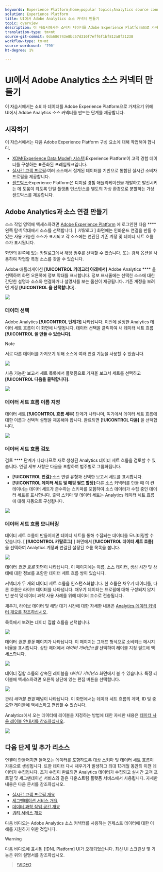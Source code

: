 ```yaml
---
keywords: Experience Platform;home;popular topics;Analytics source connector;Analytics connector;Analytics source;analytics
solution: Experience Platform
title: UI에서 Adobe Analytics 소스 커넥터 만들기
topic: overview
description: 이 자습서에서는 소비자 데이터를 Adobe Experience Platform으로 가져오기 위해 UI에서 Adobe Analytics 소스 커넥터를 만드는 단계를 제공합니다.
translation-type: tm+mt
source-git-commit: 0da686743e8bc57d310f7eff6f1bf812a8f31238
workflow-type: tm+mt
source-wordcount: '790'
ht-degree: 1%

---
```



# UI에서 Adobe Analytics 소스 커넥터 만들기

이 자습서에서는 소비자 데이터를 Adobe Experience Platform으로 가져오기 위해 UI에서 Adobe Analytics 소스 커넥터를 만드는 단계를 제공합니다.

## 시작하기

이 자습서에서는 다음 Adobe Experience Platform 구성 요소에 대해 작업해야 합니다.

* [XDM(Experience Data Model) 시스템](../../../../../xdm/home.md):Experience Platform이 고객 경험 데이터를 구성하는 표준화된 프레임워크입니다.
* [실시간 고객 프로필](../../../../../profile/home.md):여러 소스에서 집계된 데이터를 기반으로 통합된 실시간 소비자 프로필을 제공합니다.
* [샌드박스](../../../../../sandboxes/home.md):Experience Platform은 디지털 경험 애플리케이션을 개발하고 발전시키는 데 도움이 되도록 단일 플랫폼 인스턴스를 별도의 가상 환경으로 분할하는 가상 샌드박스를 제공합니다.

## Adobe Analytics과 소스 연결 만들기

소스 작업 영역에 액세스하려면 [Adobe Experience Platform](https://platform.adobe.com) 에 로그인한 다음 **** 왼쪽 탐색 막대에서 소스를 선택합니다. [ *카탈로그* ] 화면에는 인바운드 연결을 만들 수 있는 사용 가능한 소스가 표시되고 각 소스에는 연관된 기존 계정 및 데이터 세트 흐름 수가 표시됩니다.

화면의 왼쪽에 있는 카탈로그에서 해당 범주를 선택할 수 있습니다. 또는 검색 옵션을 사용하여 작업할 특정 소스를 찾을 수 있습니다.

Adobe 애플리케이션 **[!UICONTROL 카테고리 아래에서]** Adobe Analytics **** 을 선택하여 화면 오른쪽에 정보 막대를 표시합니다. 정보 표시줄에는 선택한 소스에 대한 간단한 설명과 소스와 연결하거나 설명서를 보는 옵션이 제공됩니다. 기존 계정을 보려면 계정 **[!UICONTROL 을 선택합니다]**.

![](../../../../images/tutorials/create/analytics/catalog.png)

### 데이터 선택

Adobe Analytics **[!UICONTROL 단계가]** 나타납니다. 이전에 설정한 Analytics 데이터 세트 흐름이 이 화면에 나열됩니다. 데이터 선택을 클릭하여 새 데이터 세트 흐름 **[!UICONTROL 을 만들 수 있습니다]**.

>[!NOTE]
>
>서로 다른 데이터를 가져오기 위해 소스에 여러 연결 기능을 사용할 수 있습니다.

![](../../../../images/tutorials/create/analytics/dataset-flows.png)

<!---Analytics report suites can be configured for one sandbox at a time. To import the same report suite into a different sandbox, the dataset flow will have to be deleted and instantiated again via configuration for a different sandbox.--->

사용 가능한 보고서 세트 목록에서 플랫폼으로 가져올 보고서 세트를 선택하고 **[!UICONTROL 다음을 클릭합니다]**.

![](../../../../images/tutorials/create/analytics/select-data.png)

### 데이터 세트 흐름 이름 지정

데이터 세트 **[!UICONTROL 흐름 세부]** 단계가 나타나며, 여기에서 데이터 세트 흐름에 대한 이름과 선택적 설명을 제공해야 합니다. 완료되면 **[!UICONTROL 다음]** 을 선택합니다.

![](../../../../images/tutorials/create/analytics/dataset-flow-detail.png)

### 데이터 세트 흐름 검토

검토 **** 단계가 나타나므로 새로 생성된 Analytics 데이터 세트 흐름을 검토할 수 있습니다. 연결 세부 사항은 다음을 포함하여 범주별로 그룹화됩니다.

* **[!UICONTROL 연결]**:소스 연결 유형과 선택한 보고서 세트를 표시합니다.
* **[!UICONTROL 데이터 세트 및 매핑 필드 할당]**:다른 소스 커넥터를 만들 때 이 컨테이너는 데이터 세트가 준수하는 스키마를 포함하여 소스 데이터가 수집 중인 데이터 세트를 표시합니다. 출력 스키마 및 데이터 세트는 Analytics 데이터 세트 흐름에 대해 자동으로 구성됩니다.

![](../../../../images/tutorials/create/analytics/review.png)

### 데이터 세트 흐름 모니터링

데이터 세트 흐름이 만들어지면 데이터 세트를 통해 수집되는 데이터를 모니터링할 수 있습니다. [ **[!UICONTROL 카탈로그]** ] 화면에서 **[!UICONTROL 데이터 세트 흐름]** 을 선택하여 Analytics 계정과 연결된 설정된 흐름 목록을 봅니다.

![](../../../../images/tutorials/create/analytics/catalog-dataset-flows.png)

데이터 *집합 흐름* 화면이 나타납니다. 이 페이지에는 이름, 소스 데이터, 생성 시간 및 상태에 대한 정보를 포함한 데이터 세트 흐름 쌍이 있습니다.

커넥터가 두 개의 데이터 세트 흐름을 인스턴스화합니다. 한 흐름은 채우기 데이터를, 다른 흐름은 라이브 데이터를 나타냅니다. 채우기 데이터는 프로필에 대해 구성되지 않지만 분석 및 데이터 과학 사용 사례를 위해 데이터 호수로 전송됩니다.

채우기, 라이브 데이터 및 해당 대기 시간에 대한 자세한 내용은 [Analytics 데이터 커넥터 개요를 참조하십시오](../../../../connectors/adobe-applications/analytics.md).

목록에서 보려는 데이터 집합 흐름을 선택합니다.

![](../../../../images/tutorials/create/analytics/backfill.png)

데이터 *집합 활동* 페이지가 나타납니다. 이 페이지는 그래프 형식으로 소비되는 메시지 비율을 표시합니다. 상단 헤더에서 *데이터 거버넌스를* 선택하여 레이블 지정 필드에 액세스합니다.

![](../../../../images/tutorials/create/analytics/batches.png)

데이터 집합 흐름의 상속된 레이블을 *데이터 거버넌스* 화면에서 볼 수 있습니다. 특정 레이블에 액세스하려면 오른쪽 상단에 있는 편집 버튼을 선택합니다.

![](../../../../images/tutorials/create/analytics/data-gov.png)

관리 *레이블 편집* 패널이 나타납니다. 이 화면에서는 데이터 세트 흐름의 계약, ID 및 중요한 레이블에 액세스하고 편집할 수 있습니다.

Analytics에서 오는 데이터에 레이블을 지정하는 방법에 대한 자세한 내용은 [데이터 사용 레이블 안내서를 참조하십시오](../../../../../data-governance/labels/user-guide.md).

![](../../../../images/tutorials/create/analytics/labels.png)

## 다음 단계 및 추가 리소스

연결이 만들어지면 들어오는 데이터를 포함하도록 대상 스키마 및 데이터 세트 흐름이 자동으로 생성됩니다. 또한 데이터 다시 채우기가 발생하고 최대 13개월 동안의 이전 데이터가 수집됩니다. 초기 수집이 완료되면 Analytics 데이터가 수집되고 실시간 고객 프로필 및 세그멘테이션 서비스와 같은 다운스트림 플랫폼 서비스에서 사용됩니다. 자세한 내용은 다음 문서를 참조하십시오.

* [실시간 고객 프로필 개요](../../../../../profile/home.md)
* [세그멘테이션 서비스 개요](../../../../../segmentation/home.md)
* [데이터 과학 작업 공간 개요](../../../../../data-science-workspace/home.md)
* [쿼리 서비스 개요](../../../../../query-service/home.md)

다음 비디오는 Adobe Analytics 소스 커넥터를 사용하는 인제스트 데이터에 대한 이해를 지원하기 위한 것입니다.

>[!WARNING]
>
> 다음 비디오에 표시된 [!DNL Platform] UI가 오래되었습니다. 최신 UI 스크린샷 및 기능은 위의 설명서를 참조하십시오.

>[!VIDEO](https://video.tv.adobe.com/v/29687?quality=12&learn=on)

